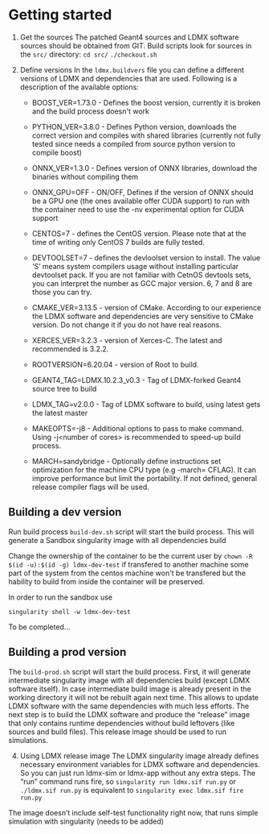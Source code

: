 # Getting started

1. Get the sources
The patched Geant4 sources and LDMX software sources should be obtained from GIT. Build scripts look
for sources in the `src/` directory:
`cd src/`
`./checkout.sh`

1. Define versions
In the `ldmx.buildvers` file you can define a different versions of LDMX and dependencies that are used.
Following is a description of the available options:
   * BOOST_VER=1.73.0 - Defines the boost version, currently it is broken and the build process doesn't work
   
   * PYTHON_VER=3.8.0 - Defines Python version, downloads the correct version and compiles with shared libraries (currently not fully tested since needs a compiled from source python version to compile boost)

   * ONNX_VER=1.3.0 - Defines version of ONNX libraries, download the binaries without compiling them
   
   * ONNX_GPU=OFF - ON/OFF, Defines if the version of ONNX should be a GPU one (the ones available offer CUDA support) to run with the container need to use the -nv experimental option for CUDA support
   
   * CENTOS=7 - defines the CentOS version. Please note that at the time of writing only CentOS 7
builds are fully tested.

   * DEVTOOLSET=7 - defines the devloolset version to install. The value ‘S’ means system compilers
usage without installing particular devtoolset pack. If you are not familiar with CetnOS devtools sets,
you can interpret the number as GCC major version. 6, 7 and 8 are those you can try.

   * CMAKE_VER=3.13.5 - version of CMake. According to our experience the LDMX software and
dependencies are very sensitive to CMake version. Do not change it if you do not have real
reasons.

   * XERCES_VER=3.2.3 - version of Xerces-C. The latest and recommended is 3.2.2.

   * ROOTVERSION=6.20.04 - version of Root to build.

   * GEANT4_TAG=LDMX.10.2.3_v0.3 - Tag of LDMX-forked Geant4 source tree to build

   * LDMX_TAG=v2.0.0 - Tag of LDMX software to build, using latest gets the latest master 

   * MAKEOPTS=-j8 - Additional options to pass to make command. Using -j&lt;number of cores&gt; is
recommended to speed-up build process.

   * MARCH=sandybridge - Optionally define instructions set optimization for the machine CPU type (e.g
-march= CFLAG). It can improve performance but limit the portability. If not defined, general release
compiler flags will be used.

## Building a dev version

Run build process `build-dev.sh` script will start the build process.
This will generate a Sandbox singularity image with all dependencies build 

Change the ownership of the container to be the current user by `chown -R $(id -u):$(id -g) ldmx-dev-test` if transfered to another machine some part of the system from the centos machine won't be transfered but the hability to build from inside the container will be preserved.

In order to run the sandbox use 

`singularity shell -w ldmx-dev-test`

To be completed...

## Building a prod version

The `build-prod.sh` script will start the build process. First, it will generate intermediate singularity image with all dependencies build (except LDMX software itself). In case intermediate build image is already present in the working directory it will not be rebuilt again next time. This allows to update LDMX software with the same dependencies with much less efforts. The next step is to build the LDMX software and produce the “release” image that only contains runtime dependencies without build leftovers (like sources and build files). This release image should be used to run simulations.

4. Using LDMX release image
The LDMX singularity image already defines necessary environment variables for LDMX software and dependencies. So you can just run ldmx-sim or ldmx-app without any extra steps. The “run” command runs fire, so 
`singularity run ldmx.sif run.py`
or
`./ldmx.sif run.py`
is equivalent to
`singularity exec ldmx.sif fire run.py`

The image doesn’t include self-test functionality right now, that runs simple simulation with singularity (needs to be added)

